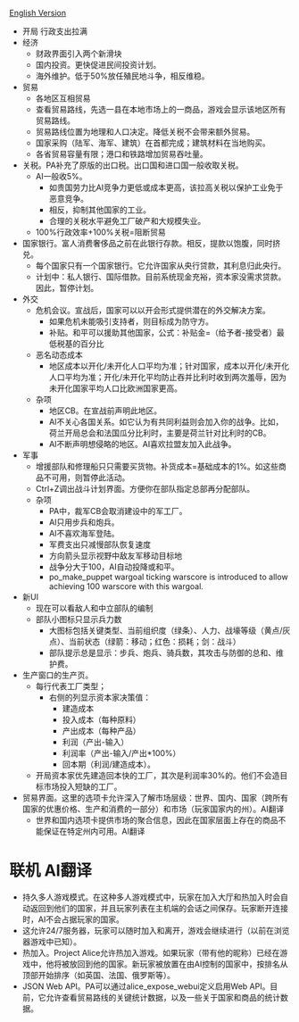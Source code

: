 [English Version](https://sneakbug8.com/project-alice)

* 开局 行政支出拉满
* 经济
  * 财政界面引入两个新滑块
  * 国内投资。更快促进民间投资计划。
  * 海外维护。低于50%放任殖民地斗争，相反维稳。
* 贸易
  * 各地区互相贸易
  * 查看贸易路线，先选一县在本地市场上的一商品，游戏会显示该地区所有贸易路线。
  * 贸易路线位置为地理和人口决定。降低关税不会带来额外贸易。
  * 国家采购（陆军、海军、建筑）在首都完成；建筑材料在当地购买。
  * 各省贸易容量有限；港口和铁路增加贸易吞吐量。
* 关税。PA补充了原版的出口税。出口国和进口国一般收取关税。
  * AI一般收5%。
    * 如贵国劳力比AI竞争力更低或成本更高，该拉高关税以保护工业免于恶意竞争。
    * 相反，抑制其他国家的工业。
    * 合理的关税水平避免工厂破产和大规模失业。
  * 100%行政效率+100%关税=阻断贸易
* 国家银行。富人消费奢侈品之前在此银行存款。相反，提款以饱腹，同时挤兑。
  * 每个国家只有一个国家银行。它允许国家从央行贷款，其利息归此央行。
  * 计划中：私人银行、国际借款。目前系统现金充裕，资本家没需求贷款。因此，暂停计划。
* 外交
  * 危机会议。宣战后，国家可以以开会形式提供潜在的外交解决方案。
    * 如果危机未能吸引支持者，则目标成为防守方。
    * 补贴。和平可以援助其他国家，公式：补贴金=（给予者-接受者）最低税基的百分比
  * 恶名动态成本
    * 地区成本以开化/未开化人口平均为准；针对国家，成本以开化/未开化人口平均为准；开化/未开化平均防止吞并比利时收到两次羞辱，因为未开化国家平均人口比欧洲国家更高。
  * 杂项
    * 地区CB。在宣战前声明此地区。
    * AI不关心各国关系。如它认为有共同利益则会加入你的战争。比如，荷兰开局总会和法国瓜分比利时，主要是荷兰针对比利时的CB。
    * AI不断声明想侵略的地区。AI喜欢拉盟友加入此战争。
* 军事
  * 增援部队和修理船只只需要买货物。补货成本=基础成本的1%。如这些商品不可用，则暂停此活动。
  * Ctrl+Z调出战斗计划界面。方便你在部队指定总部再分配部队。
  * 杂项
    * PA中，裁军CB会取消建设中的军工厂。
    * AI只用步兵和炮兵。
    * AI不喜欢海军登陆。
    * 军费支出只减慢部队恢复速度
    * 方向箭头显示视野中敌友军移动目标地
    * 战争分大于100，AI自动投降或和平。
    * po_make_puppet wargoal ticking warscore is introduced to allow achieving 100 warscore with this wargoal.
* 新UI
  * 现在可以看敌人和中立部队的编制
  * 部队小图标只显示兵力数
    * 大图标包括关键类型、当前组织度（绿条）、人力、战壕等级（黄点/灰点）、当前状态（绿箭：移动；红色：损耗；剑：战斗）
    * 部队提示总是显示：步兵、炮兵、骑兵数，其攻击与防御的总和、维护费。
* 生产窗口的生产页。
  * 每行代表工厂类型；
    * 右侧的列显示资本家决策值：
      * 建造成本
      * 投入成本（每种原料）
      * 产出成本（每种产品）
      * 利润（产出-输入）
      * 利润率（产出-输入/产出*100%）
      * 回本期（利润/建造成本）。
  * 开局资本家优先建造回本快的工厂，其次是利润率30%的。他们不会造目标市场投入短缺的工厂。
* 贸易界面。这里的选项卡允许深入了解市场层级：世界、国内、国家（跨所有国家的优惠价格、生产和消费的一部分）和市场（玩家国家内的州）。AI翻译
  * 世界和国内选项卡提供市场的聚合信息，因此在国家层面上存在的商品不能保证在特定州内可用。AI翻译

# 联机 AI翻译

* 持久多人游戏模式。在这种多人游戏模式中，玩家在加入大厅和热加入时会自动返回到他们的国家，并且玩家列表在主机端的会话之间保存。玩家断开连接时，AI不会占据玩家的国家。
* 这允许24/7服务器，玩家可以随时加入和离开，游戏会继续进行（以前在浏览器游戏中已知）。
* 热加入。Project Alice允许热加入游戏。如果玩家（带有他的昵称）已经在游戏中，他将被放回到他的国家。新玩家被放置在由AI控制的国家中，按排名从顶部开始排序（如英国、法国、俄罗斯等）。
* JSON Web API。PA可以通过alice_expose_webui定义启用Web API。目前，它允许查看贸易路线的关键统计数据，以及一些关于国家和商品的统计数据。
